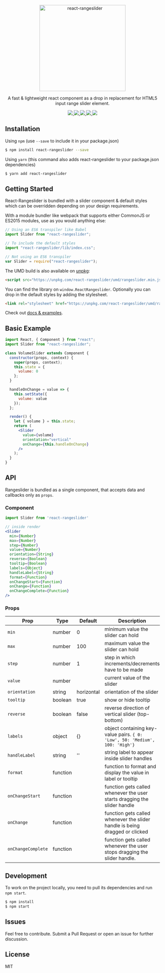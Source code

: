 <p align="center">
  <a href="https://whoisandy.github.io/react-rangeslider/">
    <img alt="react-rangeslider" src="https://github.com/whoisandy/react-rangeslider/blob/master/docs/images/rangeslider_dark.png" width="280">
  </a>
</p>

<p align="center">
  A fast & lightweight react component as a drop in replacement for HTML5 input range slider element.
</p>

<p align="center">
  <a href="https://www.npmjs.org/package/react-rangeslider">
    <img src="https://img.shields.io/npm/v/react-rangeslider.svg?style=flat-square">
  </a>
  <a href="https://github.com/whoisandy/react-rangeslider/blob/master/LICENSE">
    <img src="https://img.shields.io/github/license/whoisandy/react-rangeslider.svg">
  </a>
  <a href="https://travis-ci.org/whoisandy/react-rangeslider">
    <img src="https://api.travis-ci.org/whoisandy/react-rangeslider.svg">
  </a>
  <a href="http://standardjs.com">
    <img src="https://img.shields.io/badge/code%20style-standard-brightgreen.svg" />
  </a>
  <a href="https://www.npmjs.org/package/react-rangeslider">
    <img src="http://img.shields.io/npm/dm/react-rangeslider.svg?style=flat-square">
  </a>
</p>

## Installation

Using `npm` (use `--save` to include it in your package.json)

```bash
$ npm install react-rangeslider --save
```

Using `yarn` (this command also adds react-rangeslider to your package.json dependencies)

```bash
$ yarn add react-rangeslider
```

## Getting Started

React-Rangeslider is bundled with a slider component & default styles which can be overridden depending on your design requirements.

With a module bundler like webpack that supports either CommonJS or ES2015 modules, use as you would anything else:

```js
// Using an ES6 transpiler like Babel
import Slider from "react-rangeslider";

// To include the default styles
import "react-rangeslider/lib/index.css";

// Not using an ES6 transpiler
var Slider = require("react-rangeslider");
```

The UMD build is also available on [unpkg][unpkg]:

```html
<script src="https://unpkg.com/react-rangeslider/umd/rangeslider.min.js"></script>
```

You can find the library on `window.ReactRangeslider`. Optionally you can drop in the default styles by adding the stylesheet.

```html
<link rel="stylesheet" href="https://unpkg.com/react-rangeslider/umd/rangeslider.min.css" />
```

Check out [docs & examples](https://whoisandy.github.io/react-rangeslider).

## Basic Example

```jsx
import React, { Component } from "react";
import Slider from "react-rangeslider";

class VolumeSlider extends Component {
  constructor(props, context) {
    super(props, context);
    this.state = {
      volume: 0
    };
  }

  handleOnChange = value => {
    this.setState({
      volume: value
    });
  };

  render() {
    let { volume } = this.state;
    return (
      <Slider
        value={volume}
        orientation="vertical"
        onChange={this.handleOnChange}
      />
    );
  }
}
```

## API

Rangeslider is bundled as a single component, that accepts data and callbacks only as `props`.

### Component

```jsx
import Slider from 'react-rangeslider'

// inside render
<Slider
  min={Number}
  max={Number}
  step={Number}
  value={Number}
  orientation={String}
  reverse={Boolean}
  tooltip={Boolean}
  labels={Object}
  handleLabel={String}
  format={Function}
  onChangeStart={Function}
  onChange={Function}
  onChangeComplete={Function}
/>
```

### Props

| Prop               | Type     | Default    | Description                                                                 |
| ------------------ | -------- | ---------- | --------------------------------------------------------------------------- |
| `min`              | number   | 0          | minimum value the slider can hold                                           |
| `max`              | number   | 100        | maximum value the slider can hold                                           |
| `step`             | number   | 1          | step in which increments/decrements have to be made                         |
| `value`            | number   |            | current value of the slider                                                 |
| `orientation`      | string   | horizontal | orientation of the slider                                                   |
| `tooltip`          | boolean  | true       | show or hide tooltip                                                        |
| `reverse`          | boolean  | false      | reverse direction of vertical slider (top-bottom)                           |
| `labels`           | object   | {}         | object containing key-value pairs. `{ 0: 'Low', 50: 'Medium', 100: 'High'}` |
| `handleLabel`      | string   | ''         | string label to appear inside slider handles                                |
| `format`           | function |            | function to format and display the value in label or tooltip                |
| `onChangeStart`    | function |            | function gets called whenever the user starts dragging the slider handle    |
| `onChange`         | function |            | function gets called whenever the slider handle is being dragged or clicked |
| `onChangeComplete` | function |            | function gets called whenever the user stops dragging the slider handle.    |

## Development

To work on the project locally, you need to pull its dependencies and run `npm start`.

```bash
$ npm install
$ npm start
```

## Issues

Feel free to contribute. Submit a Pull Request or open an issue for further discussion.

## License

MIT

[npm_img]: https://img.shields.io/npm/v/react-rangeslider.svg?style=flat-square
[npm_site]: https://www.npmjs.org/package/react-rangeslider
[license_img]: https://img.shields.io/github/license/whoisandy/react-rangeslider.svg
[license_site]: https://github.com/whoisandy/react-rangeslider/blob/master/LICENSE
[npm_dm_img]: http://img.shields.io/npm/dm/react-rangeslider.svg?style=flat-square
[npm_dm_site]: https://www.npmjs.org/package/react-rangeslider
[trav_img]: https://api.travis-ci.org/whoisandy/react-rangeslider.svg
[trav_site]: https://travis-ci.org/whoisandy/react-rangeslider
[std_img]: https://img.shields.io/badge/code%20style-standard-brightgreen.svg
[std_site]: http://standardjs.com
[unpkg]: https://unpkg.com/react-rangeslider/umd/ReactRangeslider.min.js
